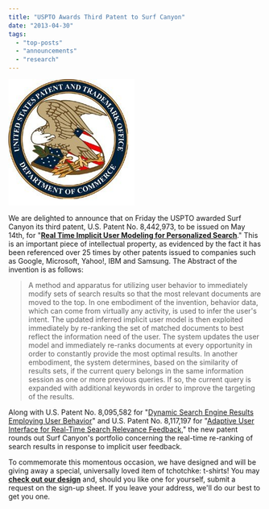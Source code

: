 ```yaml
---
title: "USPTO Awards Third Patent to Surf Canyon"
date: "2013-04-30"
tags: 
  - "top-posts"
  - "announcements"
  - "research"
---
```


![USPTO Logo](/assets/images/rank-dynamics/USPTO-Logo.jpg)

We are delighted to announce that on Friday the USPTO awarded Surf Canyon its third patent, U.S. Patent No. 8,442,973, to be issued on May 14th, for "**[Real Time Implicit User Modeling for Personalized Search](https://patents.google.com/patent/US8442973)**." This is an important piece of intellectual property, as evidenced by the fact it has been referenced over 25 times by other patents issued to companies such as Google, Microsoft, Yahoo!, IBM and Samsung. The Abstract of the invention is as follows:

> A method and apparatus for utilizing user behavior to immediately modify sets of search results so that the most relevant documents are moved to the top. In one embodiment of the invention, behavior data, which can come from virtually any activity, is used to infer the user's intent. The updated inferred implicit user model is then exploited immediately by re-ranking the set of matched documents to best reflect the information need of the user. The system updates the user model and immediately re-ranks documents at every opportunity in order to constantly provide the most optimal results. In another embodiment, the system determines, based on the similarity of results sets, if the current query belongs in the same information session as one or more previous queries. If so, the current query is expanded with additional keywords in order to improve the targeting of the results.

Along with U.S. Patent No. 8,095,582 for "[Dynamic Search Engine Results Employing User Behavior](http://www.google.com/patents/US8095582)" and U.S. Patent No. 8,117,197 for "[Adaptive User Interface for Real-Time Search Relevance Feedback](http://www.google.com/patents/US8117197)," the new patent rounds out Surf Canyon's portfolio concerning the real-time re-ranking of search results in response to implicit user feedback.

To commemorate this momentous occasion, we have designed and will be giving away a special, universally loved item of tchotchke: t-shirts! You may **[check out our design](https://web.archive.org/web/20150113160913/http://www.customink.com/signup/32cjpedn "Patent T-shirt")** and, should you like one for yourself, submit a request on the sign-up sheet. If you leave your address, we'll do our best to get you one.
